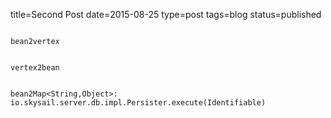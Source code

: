 title=Second Post
date=2015-08-25
type=post
tags=blog
status=published
~~~~~~

bean2vertex


vertex2bean


bean2Map<String,Object>: io.skysail.server.db.impl.Persister.execute(Identifiable)